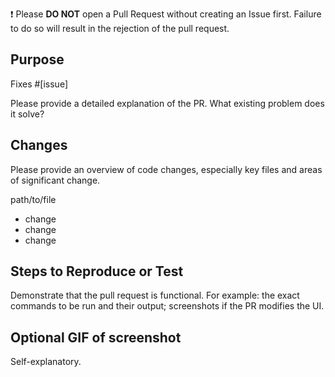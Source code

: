 ❗ Please **DO NOT** open a Pull Request without creating an Issue first. Failure to do so will result in the rejection of the pull request.

## Purpose

Fixes #[issue]

Please provide a detailed explanation of the PR. What existing problem does it solve?

## Changes

Please provide an overview of code changes, especially key files and areas of significant change.

path/to/file

- change
- change
- change

## Steps to Reproduce or Test

Demonstrate that the pull request is functional. For example: the exact commands to be run and their output; screenshots if the PR modifies the UI.

## Optional GIF of screenshot

Self-explanatory.
